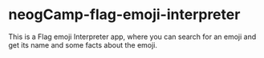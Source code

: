 # neogCamp-flag-emoji-interpreter
This is a Flag emoji Interpreter app, where you can search for an emoji and get its name and some facts about the emoji.
